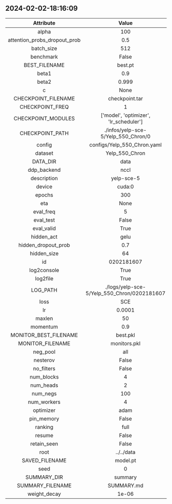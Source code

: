 
## 2024-02-02-18:16:09 


|  Attribute   |   Value   |
| :-------------: | :-----------: |
|  alpha  |   100    |
|  attention_probs_dropout_prob  |   0.5    |
|  batch_size  |   512    |
|  benchmark  |   False    |
|  BEST_FILENAME  |   best.pt    |
|  beta1  |   0.9    |
|  beta2  |   0.999    |
|  c  |   None    |
|  CHECKPOINT_FILENAME  |   checkpoint.tar    |
|  CHECKPOINT_FREQ  |   1    |
|  CHECKPOINT_MODULES  |   ['model', 'optimizer', 'lr_scheduler']    |
|  CHECKPOINT_PATH  |   ./infos/yelp-sce-5/Yelp_550_Chron/0    |
|  config  |   configs/Yelp_550_Chron.yaml    |
|  dataset  |   Yelp_550_Chron    |
|  DATA_DIR  |   data    |
|  ddp_backend  |   nccl    |
|  description  |   yelp-sce-5    |
|  device  |   cuda:0    |
|  epochs  |   300    |
|  eta  |   None    |
|  eval_freq  |   5    |
|  eval_test  |   False    |
|  eval_valid  |   True    |
|  hidden_act  |   gelu    |
|  hidden_dropout_prob  |   0.7    |
|  hidden_size  |   64    |
|  id  |   0202181607    |
|  log2console  |   True    |
|  log2file  |   True    |
|  LOG_PATH  |   ./logs/yelp-sce-5/Yelp_550_Chron/0202181607    |
|  loss  |   SCE    |
|  lr  |   0.0001    |
|  maxlen  |   50    |
|  momentum  |   0.9    |
|  MONITOR_BEST_FILENAME  |   best.pkl    |
|  MONITOR_FILENAME  |   monitors.pkl    |
|  neg_pool  |   all    |
|  nesterov  |   False    |
|  no_filters  |   False    |
|  num_blocks  |   4    |
|  num_heads  |   2    |
|  num_negs  |   100    |
|  num_workers  |   4    |
|  optimizer  |   adam    |
|  pin_memory  |   False    |
|  ranking  |   full    |
|  resume  |   False    |
|  retain_seen  |   False    |
|  root  |   ../../data    |
|  SAVED_FILENAME  |   model.pt    |
|  seed  |   0    |
|  SUMMARY_DIR  |   summary    |
|  SUMMARY_FILENAME  |   SUMMARY.md    |
|  weight_decay  |   1e-06    |
